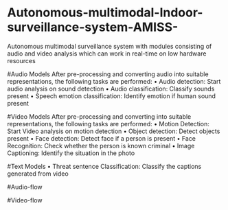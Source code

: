 # Autonomous-multimodal-Indoor-surveillance-system-AMISS-
Autonomous multimodal surveillance system with modules consisting of audio and video analysis which can work in real-time on low hardware resources

#Audio Models
After pre-processing and converting audio into suitable representations, the following
tasks are performed:
• Audio detection: Start audio analysis on sound detection
• Audio classification: Classify sounds present
• Speech emotion classification: Identify emotion if human sound present


#Video Models
After pre-processing and converting into suitable representations, the following tasks
are performed:
• Motion Detection: Start Video analysis on motion detection
• Object detection: Detect objects present
• Face detection: Detect face if a person is present
• Face Recognition: Check whether the person is known criminal
• Image Captioning: Identify the situation in the photo


#Text Models
• Threat sentence Classification: Classify the captions generated from video



#Audio-flow



#Video-flow

